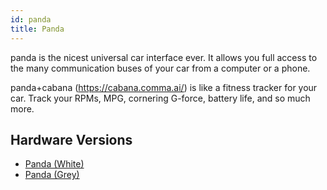 ```yaml
---
id: panda
title: Panda
---
```


panda is the nicest universal car interface ever. It allows you full access to the many communication buses of your car from a computer or a phone.

panda+cabana (https://cabana.comma.ai/) is like a fitness tracker for your car. Track your RPMs, MPG, cornering G-force, battery life, and so much more.

## Hardware Versions

* [Panda (White)](./panda/panda-white.md)
* [Panda (Grey)](./panda/panda-grey.md)
